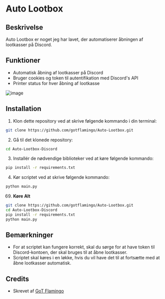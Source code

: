 # Auto Lootbox

## Beskrivelse
Auto Lootbox er noget jeg har lavet, der automatiserer åbningen af lootkasser på Discord.

## Funktioner
- Automatisk åbning af lootkasser på Discord
- Bruger cookies og token til autentifikation med Discord's API
- Printer status for hver åbning af lootkasse
  
![image](https://github.com/GotFlamingo/Auto-Lootbox-Discord-/assets/126965713/b72934cb-4ff1-41fd-9533-b8c872e6aa22)

## Installation
1. Klon dette repository ved at skrive følgende kommando i din terminal:
```bash
git clone https://github.com/gotflamingo/Auto-Lootbox.git
```
2. Gå til det klonede repository:
```bash
cd Auto-Lootbox-Discord
```
3. Installér de nødvendige biblioteker ved at køre følgende kommando:
```bash
pip install -r requirements.txt
```
4. Kør scriptet ved at skrive følgende kommando:
```bash
python main.py
```

69. **Køre Alt**
```bash
git clone https://github.com/gotflamingo/Auto-Lootbox.git
cd Auto-Lootbox-Discord
pip install -r requirements.txt
python main.py
```

## Bemærkninger
- For at scriptet kan fungere korrekt, skal du sørge for at have token til Discord-kontoen, der skal bruges til at åbne lootkasser.
- Scriptet skal køres i en løkke, hvis du vil have det til at fortsætte med at åbne lootkasser automatisk.

## Credits
- Skrevet af [GoT Flamingo](https://github.com/gotflamingo)
